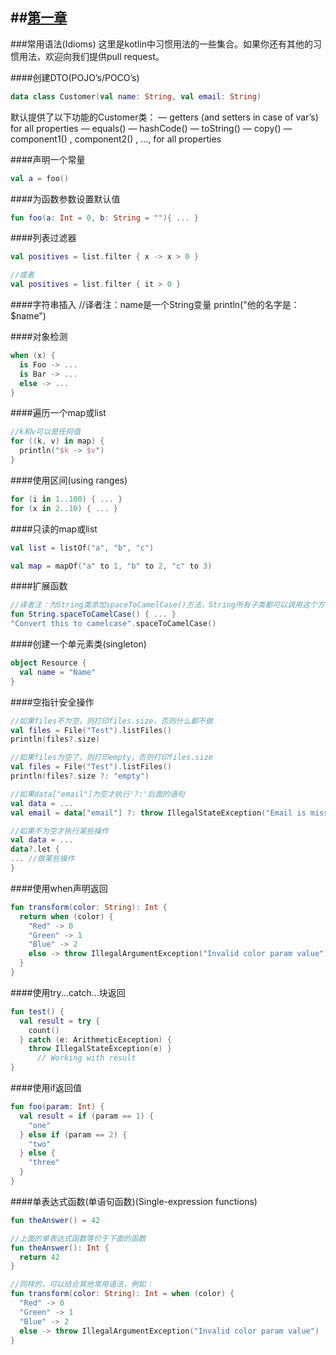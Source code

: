 ##[第一章](https://github.com/kymjs/KotlinDoc-cn#第一章)
---

###常用语法(Idioms)
这里是kotlin中习惯用法的一些集合。如果你还有其他的习惯用法，欢迎向我们提供pull request。  

####创建DTO(POJO’s/POCO’s)
```kotlin
data class Customer(val name: String, val email: String)
```
默认提供了以下功能的Customer类：
— getters (and setters in case of var’s) for all properties — equals()
— hashCode()
— toString()
— copy()
— component1() , component2() , ..., for all properties 

####声明一个常量  
```kotlin
val a = foo()
```

####为函数参数设置默认值  
```kotlin
fun foo(a: Int = 0, b: String = ""){ ... }
```

####列表过滤器
```kotlin
val positives = list.filter { x -> x > 0 }

//或者
val positives = list.filter { it > 0 }
```

####字符串插入
//译者注：name是一个String变量
println("他的名字是：$name")

####对象检测
```kotlin
when (x) {
  is Foo -> ...
  is Bar -> ...
  else -> ... 
}
```

####遍历一个map或list
```kotlin
//k和v可以是任何值
for ((k, v) in map) { 
  println("$k -> $v")
}
```

####使用区间(using ranges)
```kotlin
for (i in 1..100) { ... } 
for (x in 2..10) { ... }
```

####只读的map或list
```kotlin
val list = listOf("a", "b", "c")

val map = mapOf("a" to 1, "b" to 2, "c" to 3)
```

####扩展函数
```kotlin
//译者注：为String类添加spaceToCamelCase()方法，String所有子类都可以调用这个方法
fun String.spaceToCamelCase() { ... }
"Convert this to camelcase".spaceToCamelCase()
```

####创建一个单元素类(singleton)
```kotlin
object Resource {
  val name = "Name"
}
```

####空指针安全操作
```kotlin
//如果files不为空，则打印files.size，否则什么都不做
val files = File("Test").listFiles() 
println(files?.size)

//如果files为空了，则打印empty，否则打印files.size
val files = File("Test").listFiles() 
println(files?.size ?: "empty")

//如果data["email"]为空才执行'?:'后面的语句
val data = ...
val email = data["email"] ?: throw IllegalStateException("Email is missing!")

//如果不为空才执行某些操作
val data = ...
data?.let {
... //做某些操作
}
```

####使用when声明返回
```kotlin
fun transform(color: String): Int { 
  return when (color) {
    "Red" -> 0
    "Green" -> 1
    "Blue" -> 2
    else -> throw IllegalArgumentException("Invalid color param value")
  } 
}
```

####使用try...catch...块返回
```kotlin
fun test() {
  val result = try {
    count()
  } catch (e: ArithmeticException) {
    throw IllegalStateException(e) }
      // Working with result
}
```

####使用if返回值
```kotlin
fun foo(param: Int) {
  val result = if (param == 1) {
    "one"
  } else if (param == 2) { 
    "two"
  } else { 
    "three"
  } 
}
```

####单表达式函数(单语句函数)(Single-expression functions)
```kotlin
fun theAnswer() = 42

//上面的单表达式函数等价于下面的函数
fun theAnswer(): Int { 
  return 42
}

//同样的，可以结合其他常用语法，例如：
fun transform(color: String): Int = when (color) { 
  "Red" -> 0
  "Green" -> 1
  "Blue" -> 2
  else -> throw IllegalArgumentException("Invalid color param value")
}
```
